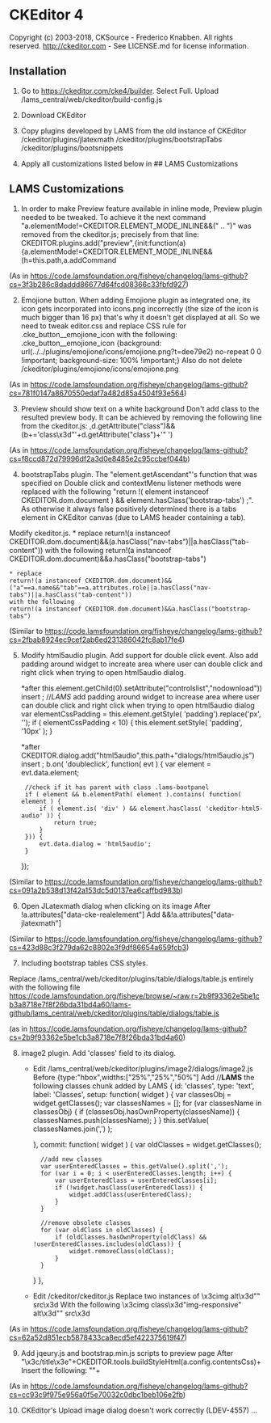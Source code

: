 CKEditor 4
==========

Copyright (c) 2003-2018, CKSource - Frederico Knabben. All rights reserved.
http://ckeditor.com - See LICENSE.md for license information.

## Installation

1. Go to https://ckeditor.com/cke4/builder. Select Full. Upload /lams_central/web/ckeditor/build-config.js

2. Download CKEditor

3. Copy plugins developed by LAMS from the old instance of CKEditor
/ckeditor/plugins/jlatexmath
/ckeditor/plugins/bootstrapTabs
/ckeditor/plugins/bootsnippets

4. Apply all customizations listed below in ## LAMS Customizations


## LAMS Customizations

1. In order to make Preview feature available in inline mode, Preview plugin needed to be tweaked. To achieve it the next command
"a.elementMode!=CKEDITOR.ELEMENT_MODE_INLINE&&(" .. ")" was removed from the ckeditor.js; precisely from that line:
CKEDITOR.plugins.add("preview",{init:function(a){a.elementMode!=CKEDITOR.ELEMENT_MODE_INLINE&&(h=this.path,a.addCommand

(As in https://code.lamsfoundation.org/fisheye/changelog/lams-github?cs=3f3b286c8daddd86677d64fcd08366c33fbfd927)

2. Emojione button.
When adding Emojione plugin as integrated one, its icon gets incorporated into icons.png incorrectly (the size of the icon is much bigger than 16 px) that's why it doesn't get displayed at all. 
So we need to tweak editor.css and replace CSS rule for .cke_button__emojione_icon with the following:
.cke_button__emojione_icon {background: url(../../plugins/emojione/icons/emojione.png?t=dee79e2) no-repeat 0 0 !important; background-size: 100% !important;}
Also do not delete /ckeditor/plugins/emojione/icons/emojione.png

(As in https://code.lamsfoundation.org/fisheye/changelog/lams-github?cs=781f0147a8670550edaf7a482d85a4504f93e564)

3. Preview should show text on a white background
Don't add class to the resulted preview body. It can be achieved by
removing the following line from the ckeditor.js:
,d.getAttribute("class")&&(b+='class\x3d"'+d.getAttribute("class")+'" ')

(As in https://code.lamsfoundation.org/fisheye/changelog/lams-github?cs=f8ccd872d79996df2a3d0e8485e2c95ccbef044b)

4. bootstrapTabs plugin. The "element.getAscendant"'s function that was specified on Double click and contextMenu listener methods were replaced with the following "return !( element instanceof CKEDITOR.dom.document ) && element.hasClass('bootstrap-tabs') ;". As otherwise it always false positively determined there is a tabs element in CKEditor canvas (due to LAMS header containing a tab).

Modify ckeditor.js.
	* replace 
	return!(a instanceof CKEDITOR.dom.document)&&(a.hasClass("nav-tabs")||a.hasClass("tab-content"))
	with the following
	return!(a instanceof CKEDITOR.dom.document)&&a.hasClass("bootstrap-tabs")

	* replace 
	return!(a instanceof CKEDITOR.dom.document)&&("a"==a.name&&"tab"==a.attributes.role||a.hasClass("nav-tabs")||a.hasClass("tab-content"))
	with the following
	return!(a instanceof CKEDITOR.dom.document)&&a.hasClass("bootstrap-tabs")

(Similar to https://code.lamsfoundation.org/fisheye/changelog/lams-github?cs=2fbab8924ec9cef2ab6ed231386042fc8ab17fe4)

5. Modify html5audio plugin.
Add support for double click event. Also add padding around widget to increate area where user can double click and right click when trying to open html5audio dialog.

	*after
	this.element.getChild(0).setAttribute("controlslist","nodownload"))
	insert
	;
	//*LAMS* add padding around widget to increase area where user can double click and right click when trying to open html5audio dialog
	var elementCssPadding = this.element.getStyle( 'padding').replace('px', '');
	if ( elementCssPadding < 10) {
		this.element.setStyle( 'padding', '10px' );
	}
	
	*after 
	CKEDITOR.dialog.add("html5audio",this.path+"dialogs/html5audio.js")
	insert
	;
	b.on( 'doubleclick', function( evt ) {
		var element = evt.data.element;
	
		//check if it has parent with class .lams-bootpanel
		if ( element && b.elementPath( element ).contains( function( element ) {        
		 	if ( element.is( 'div' ) && element.hasClass( 'ckeditor-html5-audio' )) {
		 		return true;
		 	}
		})) {
			evt.data.dialog = 'html5audio';
		} 
	});

(Similar to https://code.lamsfoundation.org/fisheye/changelog/lams-github?cs=091a2b538d13f42a153dc5d0137ea6caffbd983b)

6. Open JLatexmath dialog when clicking on its image
After
!a.attributes["data-cke-realelement"]
Add
&&!a.attributes["data-jlatexmath"]

(Similar to https://code.lamsfoundation.org/fisheye/changelog/lams-github?cs=423d88c3f279da62c8802e3f9df86654a659fcb3)

7. Including bootstrap tables CSS styles.

Replace /lams_central/web/ckeditor/plugins/table/dialogs/table.js entirely with the following file https://code.lamsfoundation.org/fisheye/browse/~raw,r=2b9f93362e5be1cb3a8718e7f8f26bda31bd4a60/lams-github/lams_central/web/ckeditor/plugins/table/dialogs/table.js

(as in https://code.lamsfoundation.org/fisheye/changelog/lams-github?cs=2b9f93362e5be1cb3a8718e7f8f26bda31bd4a60)

8. image2 plugin. Add 'classes' field to its dialog.

	* Edit /lams_central/web/ckeditor/plugins/image2/dialogs/image2.js
	Before
	{type:"hbox",widths:["25%","25%","50%"]
	Add
	//**LAMS** the following classes chunk added by LAMS 
	{
	    id: 'classes',
	    type: 'text',
	    label: 'Classes',
	    setup: function( widget ) {
	    	var classesObj = widget.getClasses();
	    	var classesNames = [];
	    	for (var classesName in classesObj) {
	            if (classesObj.hasOwnProperty(classesName)) {
	            	classesNames.push(classesName);
	            }
	        }
	        this.setValue( classesNames.join(',') );
	        
	    },
	    commit: function( widget ) {
	    	var oldClasses = widget.getClasses();
	    	
	    	//add new classes
	    	var userEnteredClasses = this.getValue().split(',');
	    	for (var i = 0; i < userEnteredClasses.length; i++) {
	    		var userEnteredClass = userEnteredClasses[i];
	    	    if (!widget.hasClass(userEnteredClass)) {
	    	    	widget.addClass(userEnteredClass);
	    	    }
	    	}
	        
	    	//remove obsolete classes
	        for (var oldClass in oldClasses) {
	            if (oldClasses.hasOwnProperty(oldClass) && !userEnteredClasses.includes(oldClass)) {
	            	widget.removeClass(oldClass);
	            }
	        }
	    }
	},
	
	* Edit /ckeditor/ckeditor.js
	Replace two instances of 
	\x3cimg alt\x3d"" src\x3d
	With the following
	\x3cimg class\x3d"img-responsive" alt\x3d"" src\x3d
	
(As in https://code.lamsfoundation.org/fisheye/changelog/lams-github?cs=62a52d851ecb5878433ca8ecd5ef422375619f47)


9. Add jqeury.js and bootstrap.min.js scripts to preview page
After
"\x3c/title\x3e"+CKEDITOR.tools.buildStyleHtml(a.config.contentsCss)+
Insert the following:
"<script type='text/javascript' src='/lams/includes/javascript/jquery.js'></script><script type='text/javascript' src='/lams/includes/javascript/bootstrap.min.js'></script>"+

(As in https://code.lamsfoundation.org/fisheye/changelog/lams-github?cs=cc93c9f975e956a0f5e70032c0dbc1beb106e2fb)

10. CKEditor's Upload image dialog doesn't work correctly (LDEV-4557)
...
